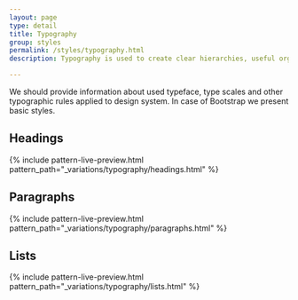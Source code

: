 ```yaml
---
layout: page
type: detail
title: Typography
group: styles
permalink: /styles/typography.html
description: Typography is used to create clear hierarchies, useful organizations, and purposeful alignments that guide users through the product and experience. It is the core structure of any well designed interface.

---
```


We should provide information about used typeface, type scales and other typographic rules applied to design system.
In case of Bootstrap we present basic styles.

## Headings 

{% include pattern-live-preview.html pattern_path="_variations/typography/headings.html" %}

## Paragraphs

{% include pattern-live-preview.html pattern_path="_variations/typography/paragraphs.html" %}

## Lists

{% include pattern-live-preview.html pattern_path="_variations/typography/lists.html" %}


